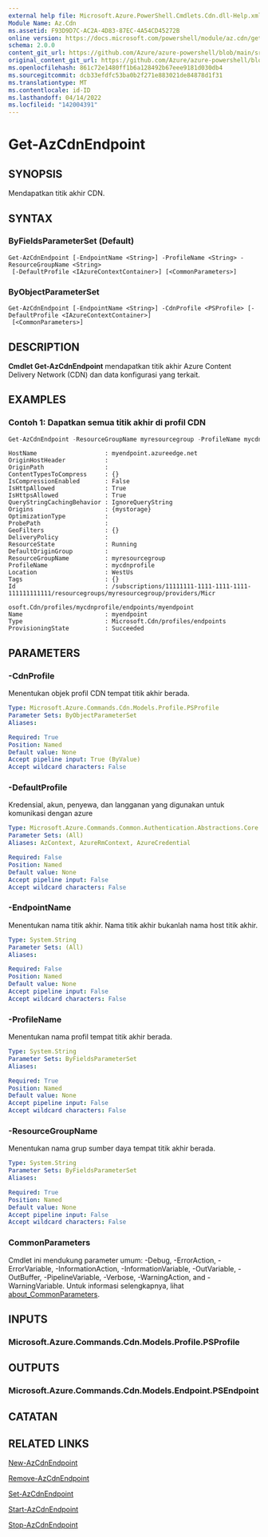 ```yaml
---
external help file: Microsoft.Azure.PowerShell.Cmdlets.Cdn.dll-Help.xml
Module Name: Az.Cdn
ms.assetid: F93D9D7C-AC2A-4D83-87EC-4A54CD45272B
online version: https://docs.microsoft.com/powershell/module/az.cdn/get-azcdnendpoint
schema: 2.0.0
content_git_url: https://github.com/Azure/azure-powershell/blob/main/src/Cdn/Cdn/help/Get-AzCdnEndpoint.md
original_content_git_url: https://github.com/Azure/azure-powershell/blob/main/src/Cdn/Cdn/help/Get-AzCdnEndpoint.md
ms.openlocfilehash: 861c72e1480ff1b6a128492b67eee9181d030db4
ms.sourcegitcommit: dcb33efdfc53ba0b2f271e883021de84878d1f31
ms.translationtype: MT
ms.contentlocale: id-ID
ms.lasthandoff: 04/14/2022
ms.locfileid: "142004391"
---
```

# Get-AzCdnEndpoint

## SYNOPSIS
Mendapatkan titik akhir CDN.

## SYNTAX

### ByFieldsParameterSet (Default)
```
Get-AzCdnEndpoint [-EndpointName <String>] -ProfileName <String> -ResourceGroupName <String>
 [-DefaultProfile <IAzureContextContainer>] [<CommonParameters>]
```

### ByObjectParameterSet
```
Get-AzCdnEndpoint [-EndpointName <String>] -CdnProfile <PSProfile> [-DefaultProfile <IAzureContextContainer>]
 [<CommonParameters>]
```

## DESCRIPTION
**Cmdlet Get-AzCdnEndpoint** mendapatkan titik akhir Azure Content Delivery Network (CDN) dan data konfigurasi yang terkait.

## EXAMPLES

### Contoh 1: Dapatkan semua titik akhir di profil CDN
```powershell
Get-AzCdnEndpoint -ResourceGroupName myresourcegroup -ProfileName mycdnprofile
```

```Output
HostName                   : myendpoint.azureedge.net
OriginHostHeader           :
OriginPath                 :
ContentTypesToCompress     : {}
IsCompressionEnabled       : False
IsHttpAllowed              : True
IsHttpsAllowed             : True
QueryStringCachingBehavior : IgnoreQueryString
Origins                    : {mystorage}
OptimizationType           :
ProbePath                  :
GeoFilters                 : {}
DeliveryPolicy             :
ResourceState              : Running
DefaultOriginGroup         :
ResourceGroupName          : myresourcegroup
ProfileName                : mycdnprofile
Location                   : WestUs
Tags                       : {}
Id                         : /subscriptions/11111111-1111-1111-1111-111111111111/resourcegroups/myresourcegroup/providers/Micr
                             osoft.Cdn/profiles/mycdnprofile/endpoints/myendpoint
Name                       : myendpoint
Type                       : Microsoft.Cdn/profiles/endpoints
ProvisioningState          : Succeeded
```

## PARAMETERS

### -CdnProfile
Menentukan objek profil CDN tempat titik akhir berada.

```yaml
Type: Microsoft.Azure.Commands.Cdn.Models.Profile.PSProfile
Parameter Sets: ByObjectParameterSet
Aliases:

Required: True
Position: Named
Default value: None
Accept pipeline input: True (ByValue)
Accept wildcard characters: False
```

### -DefaultProfile
Kredensial, akun, penyewa, dan langganan yang digunakan untuk komunikasi dengan azure

```yaml
Type: Microsoft.Azure.Commands.Common.Authentication.Abstractions.Core.IAzureContextContainer
Parameter Sets: (All)
Aliases: AzContext, AzureRmContext, AzureCredential

Required: False
Position: Named
Default value: None
Accept pipeline input: False
Accept wildcard characters: False
```

### -EndpointName
Menentukan nama titik akhir.
Nama titik akhir bukanlah nama host titik akhir.

```yaml
Type: System.String
Parameter Sets: (All)
Aliases:

Required: False
Position: Named
Default value: None
Accept pipeline input: False
Accept wildcard characters: False
```

### -ProfileName
Menentukan nama profil tempat titik akhir berada.

```yaml
Type: System.String
Parameter Sets: ByFieldsParameterSet
Aliases:

Required: True
Position: Named
Default value: None
Accept pipeline input: False
Accept wildcard characters: False
```

### -ResourceGroupName
Menentukan nama grup sumber daya tempat titik akhir berada.

```yaml
Type: System.String
Parameter Sets: ByFieldsParameterSet
Aliases:

Required: True
Position: Named
Default value: None
Accept pipeline input: False
Accept wildcard characters: False
```

### CommonParameters
Cmdlet ini mendukung parameter umum: -Debug, -ErrorAction, -ErrorVariable, -InformationAction, -InformationVariable, -OutVariable, -OutBuffer, -PipelineVariable, -Verbose, -WarningAction, and -WarningVariable. Untuk informasi selengkapnya, lihat [about_CommonParameters](http://go.microsoft.com/fwlink/?LinkID=113216).

## INPUTS

### Microsoft.Azure.Commands.Cdn.Models.Profile.PSProfile

## OUTPUTS

### Microsoft.Azure.Commands.Cdn.Models.Endpoint.PSEndpoint

## CATATAN

## RELATED LINKS

[New-AzCdnEndpoint](./New-AzCdnEndpoint.md)

[Remove-AzCdnEndpoint](./Remove-AzCdnEndpoint.md)

[Set-AzCdnEndpoint](./Set-AzCdnEndpoint.md)

[Start-AzCdnEndpoint](./Start-AzCdnEndpoint.md)

[Stop-AzCdnEndpoint](./Stop-AzCdnEndpoint.md)


